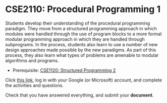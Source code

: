 # CSE2110: Procedural Programming 1

Students develop their understanding of the procedural programming paradigm. They move from a structured programming approach in which modules were handled through the use of program blocks to a more formal modular programming approach in which they are handled through subprograms. In the process, students also learn to use a number of new design approaches made possible by the new paradigms. As part of this process, they also learn what types of problems are amenable to modular algorithms and programs.

* Prerequisite: [CSE1120: Structured Programming 2](CSE1120.md)

Click [this link](https://hub.callysto.ca/jupyter/hub/user-redirect/git-pull?repo=https%3A%2F%2Fgithub.com%2Fcallysto%2Fcurriculum-notebooks&branch=master&subPath=TechnologyStudies/ComputingScience/Courses/procedural-programming-1.ipynb&depth=1), log in with your Google (or Microsoft) account, and complete the activities and questions.

Check that you have answered everything, and submit your **document**.
